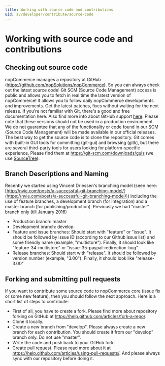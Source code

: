 ```yaml
---
title: Working with source code and contributions
uid: sv/developer/contribute/source-code
---
```


# Working with source code and contributions

## Checking out source code

nopCommerce manages a repository at GitHub (<https://github.com/nopSolutions/nopCommerce>). So you can always check out the latest source code! Git SCM (Source Code Management) access is public and allows you to fetch in real time the latest version of nopCommerce! It allows you to follow daily nopCommerce developments and improvements. Get the latest patches, fixes without waiting for the next release. If you're not familiar with Git, there's a good and free documentation here. Also find more info about GitHub support [here](https://opensource.guide/how-to-contribute/). Please note that these versions should not be used in a production environment. We do not guarantee that any of the functionality or code found in our SCM (Source Code Management) will be made available in our official releases. The best way to get the source code is to clone the repository. Git comes with built-in GUI tools for committing (git-gui) and browsing (gitk), but there are several third-party tools for users looking for platform-specific experience. Please find them at <https://git-scm.com/downloads/guis> (we use [SourceTree](https://www.sourcetreeapp.com/)).

## Branch Descriptions and Naming

Recently we started using Vincent Driessen's branching model (seen here: [http://nvie.com/posts/a-successful-git-branching-model/](https://nvie.com/posts/a-successful-git-branching-model/)) including the use of feature branches, a development branch (for integration) and a master branch (for publishing/production). Previously we had "master" branch only (till January 2016)

* Production branch: master
* Development branch: develop
* Feature and issue branches: Should start with "feature" or "issue". It should be followed by issue ID (according to our Github issue list) and some friendly name (example, "multistore"). Finally, it should look like "feature-34-multistore" or "issue-35-paypal-redirection-bug"
* Release branches: Should start with "release". It should be followed by version number (example, "3.00"). Finally, it should look like "release-3.00"

## Forking and submitting pull requests

If you want to contribute some source code to nopCommerce core (issue fix or some new feature), then you should follow the next approach. Here is a short list of steps to contribute:

* First of all, you have to create a fork. Please find more about repository forking on GitHub at <https://help.github.com/articles/fork-a-repo/>.
* Clone it locally.
* Create a new branch from "develop". Please always create a new branch for each contribution. You should create it from our "develop" branch only. Do not use "master".
* Write the code and push back to your GitHub fork.
* Create pull request. Please read more about it at <https://help.github.com/articles/using-pull-requests/>. And please always sync with our repository before doing it.